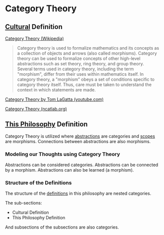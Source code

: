 # Category Theory

## [Cultural](./culture.md) Definition

<a href="http://en.wikipedia.org/wiki/Category_theory" target="_blank">Category Theory (Wikipedia)</a>

> Category theory is used to formalize mathematics and its concepts as a collection of objects and arrows (also called morphisms). Category theory can be used to formalize concepts of other high-level abstractions such as set theory, ring theory, and group theory. Several terms used in category theory, including the term "morphism", differ from their uses within mathematics itself. In category theory, a "morphism" obeys a set of conditions specific to category theory itself. Thus, care must be taken to understand the context in which statements are made.

<a href="https://www.youtube.com/watch?v=o6L6XeNdd_k" target="_blank">Category Theory by Tom LaGatta (youtube.com)</a>

<a href="http://ncatlab.org:8080/nlab/show/category+theory" target="_blank">Category Theory (ncatlab.org)</a>

## [This Philosophy](./this-philosophy.md) Definition

Category Theory is utilized where [abstractions](./abstraction.md) are categories and [scopes](./scope.md) are morphisms. Connections between abstractions are also morphisms.

### Modeling our Thoughts using Category Theory

Abstractions can be considered categories. Abstractions can be connected by a morphism. Abstractions can also be learned (a morphism).

### Structure of the Definitions

The structure of the [definitions](./definition.md) in this philosophy are nested categories.

The sub-sections:

* Cultural Definition
* This Philosophy Definition

And subsections of the subsections are also categories.
